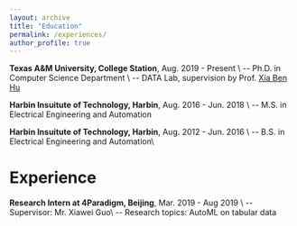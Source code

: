 ```yaml
---
layout: archive
title: "Education"
permalink: /experiences/
author_profile: true
---
```


**Texas A&M University, College Station**, Aug. 2019 - Present \\
-- Ph.D. in Computer Science Department \\
-- DATA Lab, supervision by Prof. [Xia Ben Hu](https://people.engr.tamu.edu/xiahu/index.html)

**Harbin Insuitute of Technology, Harbin**, Aug. 2016 - Jun. 2018 \\
-- M.S. in Electrical Engineering and Automation

**Harbin Insuitute of Technology, Harbin**, Aug. 2012 - Jun. 2016 \\
-- B.S. in Electrical Engineering and Automation\\
<br />

Experience
=====
**Research Intern at 4Paradigm, Beijing**, Mar. 2019 - Aug 2019 \\
-- Supervisor: Mr. Xiawei Guo\\
-- Research topics: AutoML on tabular data
